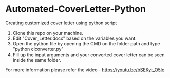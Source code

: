 # Automated-CoverLetter-Python

Creating customized cover letter using python script

1. Clone this repo on your machine.
2. Edit "Cover_Letter.docx" based on the variables you want.
3. Open the python file by opening the CMD on the folder path and type "python clconverter.py"
4. Fill up the input arguments and your converted cover letter can be seen inside the same folder.

For more information please refer the video - https://youtu.be/bSEKyt_O5Ic

